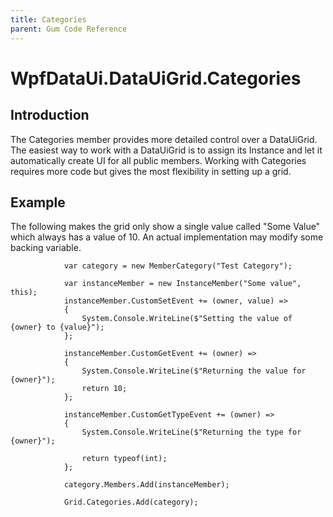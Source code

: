 ```yaml
---
title: Categories
parent: Gum Code Reference
---
```


# WpfDataUi.DataUiGrid.Categories

## Introduction

The Categories member provides more detailed control over a DataUiGrid. The easiest way to work with a DataUiGrid is to assign its Instance and let it automatically create UI for all public members. Working with Categories requires more code but gives the most flexibility in setting up a grid.

## Example

The following makes the grid only show a single value called "Some Value" which always has a value of 10. An actual implementation may modify some backing variable.

```text
            var category = new MemberCategory("Test Category");

            var instanceMember = new InstanceMember("Some value", this);
            instanceMember.CustomSetEvent += (owner, value) =>
            {
                System.Console.WriteLine($"Setting the value of {owner} to {value}");
            };

            instanceMember.CustomGetEvent += (owner) =>
            {
                System.Console.WriteLine($"Returning the value for {owner}");
                return 10;
            };

            instanceMember.CustomGetTypeEvent += (owner) =>
            {
                System.Console.WriteLine($"Returning the type for {owner}");

                return typeof(int);
            };

            category.Members.Add(instanceMember);

            Grid.Categories.Add(category);
```

